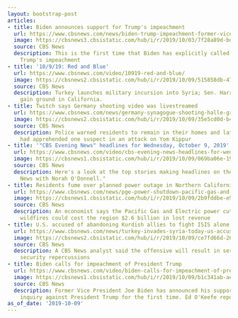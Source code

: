 ```yaml
---
layout: bootstrap-post
articles:
- title: Biden announces support for Trump's impeachment
  url: https://www.cbsnews.com/news/biden-trump-impeachment-former-vice-president-announces-support-for-trump-impeachment-inquiry-2019-10-09/
  image: https://cbsnews3.cbsistatic.com/hub/i/r/2019/10/03/7f28a89d-bd53-4aae-a268-1969516605bf/thumbnail/1200x630g2/3fc77e5ba42682b2a3aed185b83b17fa/joe-biden-reno-nevada.png
  source: CBS News
  description: This is the first time that Biden has explicitly called for President
    Trump's impeachment
- title: '10/9/19: Red and Blue'
  url: https://www.cbsnews.com/video/10919-red-and-blue/
  image: https://cbsnews2.cbsistatic.com/hub/i/r/2019/10/09/515858db-4764-4689-9ee0-177f9a819188/thumbnail/1200x630/83bb9daf90586f57be1b1f41844197a8/rnb-full-1949331-640x360.jpg
  source: CBS News
  description: Turkey launches military incursion into Syria; Sen. Harris trying to
    gain ground in California.
- title: Twitch says Germany shooting video was livestreamed
  url: https://www.cbsnews.com/news/germany-synagogue-shooting-halle-grenade-reportedly-thrown-jewish-cemetery-today-2019-10-09/
  image: https://cbsnews2.cbsistatic.com/hub/i/r/2019/10/09/35e5cd0d-b4f3-4529-b24e-c3c5b6fcf838/thumbnail/1200x630/d7bfa8c9ec7f63d9e1500c3f413bd0a2/halle-shooting-ap-19282429338300.jpg
  source: CBS News
  description: Police warned residents to remain in their homes and later said they
    had apprehended one suspect in an attack on Yom Kippur
- title: '"CBS Evening News" headlines for Wednesday, October 9, 2019'
  url: https://www.cbsnews.com/video/cbs-evening-news-headlines-for-wednesday-october-9-2019/
  image: https://cbsnews1.cbsistatic.com/hub/i/r/2019/10/09/069ba06e-19cf-484d-bb55-a90744725b51/thumbnail/1200x630/383419ec64dd4fb46dde1de06aac8e14/1009-en-headlines-new-1949325-640x360.jpg
  source: CBS News
  description: Here's a look at the top stories making headlines on the "CBS Evening
    News with Norah O'Donnell."
- title: Residents fume over planned power outage in Northern California
  url: https://www.cbsnews.com/news/pge-power-shutdown-pacific-gas-and-electric-power-outage-could-cost-california-billions-2019-10-09/
  image: https://cbsnews1.cbsistatic.com/hub/i/r/2019/10/09/2b9fddbe-e983-4230-bc25-7811cafcf5db/thumbnail/1200x630/5d98d7cffd21abd9bc3718c52b2802bc/ap-19282657466317.jpg
  source: CBS News
  description: An economist says the Pacific Gas and Electric power cut to prevent
    wildfires could cost the region $2.6 billion in lost revenue
- title: U.S. accused of abandoning Kurdish allies to fight ISIS alone
  url: https://www.cbsnews.com/news/turkey-invades-syria-today-us-accused-of-abandoning-kurdish-allies-to-fight-isis-alone-2019-10-09/
  image: https://cbsnews2.cbsistatic.com/hub/i/r/2019/10/09/ce7fd66d-2686-43d3-bb56-35f32cf633bb/thumbnail/1200x630g4/cf463551328d0489a48575e75c88ae2f/gettyimages-1174730000.jpg
  source: CBS News
  description: A CBS News analyst said the offensive will result in serious national
    security repercussions
- title: Biden calls for impeachment of President Trump
  url: https://www.cbsnews.com/video/biden-calls-for-impeachment-of-president-trump/
  image: https://cbsnews1.cbsistatic.com/hub/i/r/2019/10/09/b1c341ab-ae4a-4700-a48a-d54b74170963/thumbnail/1200x630/9c414dca831ee5ede5209ba37d352bcb/1009-en-bidentownhalls-okeefe-1949309-640x360.jpg
  source: CBS News
  description: Former Vice President Joe Biden has announced his support for the impeachment
    inquiry against President Trump for the first time. Ed O'Keefe reports.
as_of_date: '2019-10-09'
---
```


